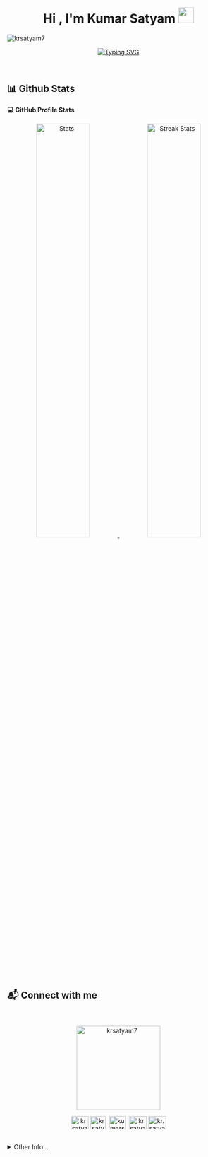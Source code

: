<h1 align="center">Hi , I'm Kumar Satyam <img src="https://media.giphy.com/media/hvRJCLFzcasrR4ia7z/giphy.gif" width="35"></h1></p>

<p align="left"> <img src="https://komarev.com/ghpvc/?username=krsatyam7" alt="krsatyam7" /> </p>
<p align="center">
<a href="https://git.io/typing-svg"><img src="https://readme-typing-svg.demolab.com?font=Yatra+One&pause=1000&color=B29FF0FF&width=435&lines=Welcome+to+my+Github+profile.;I'm+2nd+year+CSE+student+from+NIET.;I'm+looking+forward+to+learn+new+things...." alt="Typing SVG" /></a>
</p>

<br>

## 📊 Github Stats



  <summary><b>💻 GitHub Profile Stats</b></summary>
  <br/>
  <div align="center">
    <a href="https://github-readme-stats.vercel.app">
        <img width="49%" alt="Stats" src="https://my-stats-lemon.vercel.app/api?username=krsatyam7&show_icons=true&theme=tokyonight&hide_border=true"/>
    </a>
    <a href="https://github-readme-streak-stats.herokuapp.com">
        <img width="49%" alt="Streak Stats" src="https://github-readme-streak-stats.herokuapp.com/?user=krsatyam7&theme=tokyonight&hide_border=true"/>
    </a>
</div>
  &nbsp;
  &nbsp;





## 📬 Connect with me
&nbsp;
<p align="center"><img src="https://divedigital.id/wp-content/uploads/2022/07/42-Anya-Wears-Black-Glasses.jpg" alt="krsatyam7" height="190px" /></p>
<p align="center">
<a href="https://twitter.com/krsatyam7" target="blank"><img align="center" src="https://raw.githubusercontent.com/rahuldkjain/github-profile-readme-generator/master/src/images/icons/Social/twitter.svg" alt="krsatyam7" height="30" width="40" /></a>
<a href="https://linkedin.com/in/krsatyam7" target="blank"><img align="center" src="https://raw.githubusercontent.com/rahuldkjain/github-profile-readme-generator/master/src/images/icons/Social/linked-in-alt.svg" alt="krsatyam7" height="30" width="35" /></a>&nbsp;
<a href="mailto:kumarsatyam29ks@gmail.com" target="blank"><img align="center" src="https://upload.wikimedia.org/wikipedia/commons/7/7e/Gmail_icon_%282020%29.svg" alt="kumarsatyam29ks@gmail.com" height="30" width="37" /></a>&nbsp;
<a href="https://www.snapchat.com/add/krsatyam7" target="blank"><img align="center" src="https://raw.githubusercontent.com/rahuldkjain/github-profile-readme-generator/master/src/images/icons/Social/snapchat.svg" alt="krsatyam7" height="30" width="40" /></a>
<a href="https://instagram.com/kr.satyam_" target="blank"><img align="center" src="https://raw.githubusercontent.com/rahuldkjain/github-profile-readme-generator/master/src/images/icons/Social/instagram.svg" alt="kr.satyam_" height="30" width="40" /></a>
</p>
&nbsp;
&nbsp;



<details>
  
  <summary>Other Info... </summary>
  
## :trophy: Git profile Trophies

&nbsp;

<p align="center"> <a href="https://github.com/ryo-ma/github-profile-trophy"><img src="https://github-profile-trophy.vercel.app/?username=krsatyam7&theme=darkhub" height="150" alt="krsatyam7" /></a> </p>
&nbsp;
  
## Hacktoberfest Badges

&nbsp;

<p align="center"> <a href="https://holopin.io/@krsatyam7"><img src="https://holopin.me/krsatyam7" width="80%" alt="Hacktoberfest Badges" /></a> </p>
&nbsp;  
  
</details>


